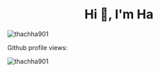 
<h1 align="center">Hi 👋, I'm Ha</h1>
<img align="center" src="https://github-readme-stats.vercel.app/api?username=thachha901&show_icons=true" alt="thachha901" />

<p align="left"> Github profile views:  </p> <p align="left"> <img src="https://komarev.com/ghpvc/?username=thachha901" alt="thachha901" /> </p>
